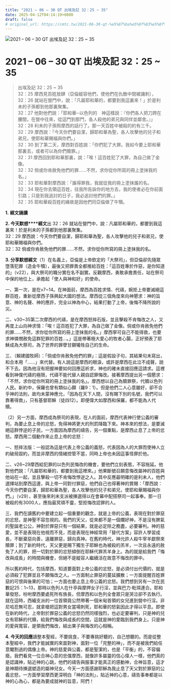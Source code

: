 ```yaml
---
title: "2021 – 06 – 30 QT 出埃及記 32：25 ~ 35"
date: 2025-04-12T04:14:19+0800
draft: false
# original_url: https://cmtc.tw/2021-06-30-qt-%e5%87%ba%e5%9f%83%e5%8f%8a%e8%a8%98-32%ef%bc%9a25-35
---
```


![2021 – 06 – 30 QT 出埃及記 32：25 ~ 35](/images/qt.jpg   "2021 – 06 – 30 QT 出埃及記 32：25 ~ 35")

# 2021 – 06 – 30 QT 出埃及記 32：25 ~ 35

> 出埃及記 32：25 ~ 35  
> 32：25 摩西見百姓放肆（亞倫縱容他們，使他們在仇敵中間被譏刺），  
> 32：26 就站在營門中，說：「凡屬耶和華的，都要到我這裏來！」於是利未的子孫都到他那裏聚集。  
> 32：27 他對他們說：「耶和華─以色列的　神這樣說：『你們各人把刀跨在腰間，在營中往來，從這門到那門，各人殺他的弟兄與同伴並鄰舍。』」  
> 32：28 利未的子孫照摩西的話行了。那一天百姓中被殺的約有三千。  
> 32：29 摩西說：「今天你們要自潔，歸耶和華為聖，各人攻擊他的兒子和弟兄，使耶和華賜福與你們。」  
> 32：30 到了第二天，摩西對百姓說：「你們犯了大罪。我如今要上耶和華那裏去，或者可以為你們贖罪。」  
> 32：31 摩西回到耶和華那裏，說：「唉！這百姓犯了大罪，為自己做了金像。  
> 32：32 倘或你肯赦免他們的罪……不然，求你從你所寫的冊上塗抹我的名。」  
> 32：33 耶和華對摩西說：「誰得罪我，我就從我的冊上塗抹誰的名。  
> 32：34 現在你去領這百姓，往我所告訴你的地方去，我的使者必在你前面引路；只是到我追討的日子，我必追討他們的罪。」  
> 32：35 耶和華殺百姓的緣故是因他們同亞倫做了牛犢。

**1.** **經文誦讀**

**2. 今天默想****經文**出 32：26 就站在營門中，說：凡屬耶和華的，都要到我這裏來！於是利未的子孫都到他那裏聚集。  
32：29 摩西說：今天你們要自潔，歸耶和華為聖，各人攻擊他的兒子和弟兄，使耶和華賜福與你們。  
32：32 倘或你肯赦免他們的罪……不然，求你從你所寫的冊上塗抹我的名。

**3. 分享默想經文**（1）在名義上，亞倫是上帝欽定的「大祭司」，但亞倫卻先隨眾墮落犯罪（造金牛犢），最後又把罪責全都推給百姓：「這百姓專於作惡，是你知道的」（v22），與大祭司的職分實在名不副實。反觀摩西，勇敢承擔責任，站在祭司中保的地位上，承擔起「使人與神和好」的使命。

一、第一次，是在v7~14。在神面前，摩西為百姓求情、代禱，婉拒上帝要滅絕這群百姓，重新從摩西子孫興起大國的想法。摩西從三個角度來向神懇求：神的旨意、神的名聲、神的應許，完全以神為中心，結果打動了上帝，後悔不降所說的災。

二、v30~35第二次摩西的代禱，是在摩西怒摔石版，並且擊殺不肯悔改之人，又再度上山向神求情：「唉！這百姓犯了大罪，為自己做了金像。倘或你肯赦免他們的罪……不然，求你從你所寫的冊上塗抹我的名。」摩西寧可自己不能得救，也要求神憐憫赦免這群犯罪的百姓…。」這是帶著極大愛心的牧者心腸，正好預表了耶穌成為大祭司，為了世界的罪孽甘願犧牲自己的生命。

三、（賴建國牧師）：「倘或你肯赦免他們的罪」：這是假設子句，其結果句未寫出，和合本用「……」來代替。有人說這是摩西的眼淚，或許是摩西在此泣不成聲，說不下去。因為他沒有把握神要如何回應這祈求，神也的確未直接回應這請求。這裡看到神僕代禱的極限，代禱不能代替人親自認罪悔改。接著摩西提出另一個懇求：「不然，求你從你所寫的冊上塗抹我的名」。摩西想以自己為贖罪祭，代贖以色列人民。新約中，保羅也曾有類似心願（羅9：1）。但是他們二人心意雖好，卻不合乎神的法則，故均未蒙神應允，「因為在天下人間，沒有賜下別的名號，我們可以靠著得救」，只有基督耶穌（徒四12）。即便偉大如摩西和保羅，都不能為人代贖。

（2）另一方面，摩西成為祭司的表現，在人的面前，摩西代表神行使公義的審判，為要止息上帝的忿怒，免得神將更大的刑罰降臨下來。神本來的想法，是要滅絕這群悖逆的子民，一方面因為摩西的禱告，另一個重點，是摩西止息了上帝的忿怒。摩西用二個動作來止息上帝的忿怒：

一、怒摔法版：一般認為這是代表上帝公義的義怒，代表因為人的大罪而使神人立約破局毀約，而並非摩西的情緒控管不當，同時上帝也未因這事怪罪於他。

二、v26~29摩西給犯罪的以色列民悔改的機會，要他們立刻表態，不容拖延。他對他們說：「凡屬耶和華的，都要到我這裡來。」他果斷號召願意悔改屬神的百姓與他站在一起，並且擊殺一切不肯悔改悖逆之人。其中反應最明確的是利未人，他們選擇站到摩西這邊，與上帝一同對付罪惡，他們自己也得著神的賞賜：「摩西說：今天你們要自潔，歸耶和華為聖，各人攻擊他的兒子和弟兄，使耶和華賜福與你們。」（v29），甚至後來利未支派被揀選得以在會幕中配搭祭司一起事奉。那一日被殺的有3000人，應指最冥頑不靈，堅拒悔改認罪的人。

三、我們在讀舊約中要建立起一個重要的觀念，就是上帝的公義，表現在對於罪惡的忿怒，是神聖不容忽視的。我們的天父，從來都不是一個爛好神，不是沒有脾氣的聖誕老公公，神對於罪惡只有一個結果，就是必定除之務盡，必要審判。神的慈愛，並不是表現在他視而不見，而是表現在神經常用「替代方案」容許人學習成長，不斷棄惡向善，遠離罪惡，歸向真神。在舊約時代，神允許人殺牛宰羊獻祭來贖罪；到了新約時代，天父更是賜下獨生子耶穌也為被殺的羔羊，一次且永遠的赦免了人的罪，把一切對於罪的忿怒傾倒在耶穌代罪羔羊身上。為的就是給我們「悔改與成長」的時間與機會，但絕不是縱容人繼續活在故意不悔改的罪中。

所以舊約時代，包括摩西，知道要面對上帝公義的忿怒，是必須付出代價的，就是必須殺了犯罪並且不願悔改之人。一方面制止罪惡的蔓延擴散；一方面提醒百姓罪惡的可恨與後果的可怕；一方面也要止息上帝公義的忿怒。我們想到另有一次在民數記25：1~13，那時以色列人在什亭與摩押女子行淫，並與巴力‧毗珥連合。耶和華發怒，吩咐摩西要處死所有族長，但摩西和以色列全會眾只是哭泣卻不去執行。就在這時，西緬支派的一位首領竟公然帶著一個米甸首領的女兒進到營中行淫。非尼哈忍無可忍，就拿槍把這對男女當場刺死，耶和華的怒氣因此才得以平息。即使在新約時代，上帝對於罪惡公義的忿怒仍然同樣強烈，也必定要審判，只是神的兒女有耶穌的代贖，給我們悔改與成長的空間，這就是神的愛臨到我們身上。只是神的愛與寬容，是領我們悔改，結出果子與悔改的心相稱。

**4. 今天的回應**讀整本聖經，不要挑食，不要專挑好聽的，自己想聽的。而是從整本聖經中，我們才能誠實的來面對神，面對一位「完整的神」，而不是被我們給任意閹割過的偶像上帝。神的慈愛與公義，都是聖潔的，也是「平衡」的，不容偏廢。我們看見一位合神心意的忠僕摩西，就像許多屬靈的信心偉人一樣，他們真的是認識神，貼近神的心跳，他們的禱告與服事才能真正的感動神，合神旨意，這才是神期待揀選塑造的屬神兒女。今天一方面感謝耶穌為我止息了天父對於罪惡的公義忿怒，一方面學習摩西更深明白「神的法則」，貼近神的心意，禱告事奉都是以神的心為心，都是為要成就神的旨意，阿們！